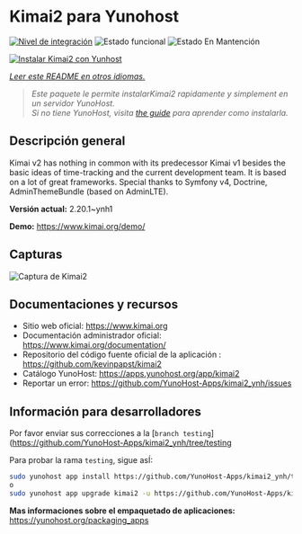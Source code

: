 <!--
Este archivo README esta generado automaticamente<https://github.com/YunoHost/apps/tree/master/tools/readme_generator>
No se debe editar a mano.
-->

# Kimai2 para Yunohost

[![Nivel de integración](https://dash.yunohost.org/integration/kimai2.svg)](https://ci-apps.yunohost.org/ci/apps/kimai2/) ![Estado funcional](https://ci-apps.yunohost.org/ci/badges/kimai2.status.svg) ![Estado En Mantención](https://ci-apps.yunohost.org/ci/badges/kimai2.maintain.svg)

[![Instalar Kimai2 con Yunhost](https://install-app.yunohost.org/install-with-yunohost.svg)](https://install-app.yunohost.org/?app=kimai2)

*[Leer este README en otros idiomas.](./ALL_README.md)*

> *Este paquete le permite instalarKimai2 rapidamente y simplement en un servidor YunoHost.*  
> *Si no tiene YunoHost, visita [the guide](https://yunohost.org/install) para aprender como instalarla.*

## Descripción general

Kimai v2 has nothing in common with its predecessor Kimai v1 besides the basic ideas of time-tracking and the current development team. It is based on a lot of great frameworks. Special thanks to Symfony v4, Doctrine, AdminThemeBundle (based on AdminLTE).



**Versión actual:** 2.20.1~ynh1


**Demo:** <https://www.kimai.org/demo/>

## Capturas

![Captura de Kimai2](./doc/screenshots/screenshot1.png)

## Documentaciones y recursos

- Sitio web oficial: <https://www.kimai.org>
- Documentación administrador oficial: <https://www.kimai.org/documentation/>
- Repositorio del código fuente oficial de la aplicación : <https://github.com/kevinpapst/kimai2>
- Catálogo YunoHost: <https://apps.yunohost.org/app/kimai2>
- Reportar un error: <https://github.com/YunoHost-Apps/kimai2_ynh/issues>

## Información para desarrolladores

Por favor enviar sus correcciones a la [`branch testing`](https://github.com/YunoHost-Apps/kimai2_ynh/tree/testing

Para probar la rama `testing`, sigue asÍ:

```bash
sudo yunohost app install https://github.com/YunoHost-Apps/kimai2_ynh/tree/testing --debug
o
sudo yunohost app upgrade kimai2 -u https://github.com/YunoHost-Apps/kimai2_ynh/tree/testing --debug
```

**Mas informaciones sobre el empaquetado de aplicaciones:** <https://yunohost.org/packaging_apps>
